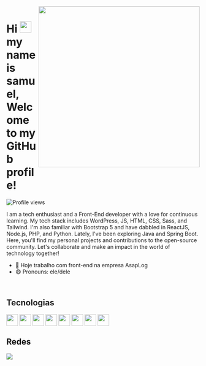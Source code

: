 <img align="right" height="420em" src="https://raw.githubusercontent.com/gist/SamuelFreitasSouza/4b386d3b489cd5d8eeaf79fe6b3604b5/raw/fab71b9b959772d82a1e3f637612e6cb567ab79d/githubcard.svg" />

<h1 align="left">Hi <img src="https://raw.githubusercontent.com/kaueMarques/kaueMarques/master/hi.gif" height="30px"> my name is samuel, Welcome to my GitHub profile!</h1>
<p align="left"> <img src="https://komarev.com/ghpvc/?username=SamuelFreitasSouza&color=yellow" alt="Profile views" /> </p>
 I am a tech enthusiast and a Front-End developer with a love for continuous learning. My tech stack includes WordPress, JS, HTML, CSS, Sass, and Tailwind. I'm also familiar with Bootstrap 5 and have dabbled in ReactJS, Node.js, PHP, and Python. Lately, I've been exploring Java and Spring Boot. Here, you'll find my personal projects and contributions to the open-source community. Let's collaborate and make an impact in the world of technology together!

 
- 🔭 Hoje trabalho com front-end na empresa AsapLog
- 😄 Pronouns: ele/dele



<div style="display: inline_block"><br>
  <h2>Tecnologias</h2>
  <img align="center" height="30" width="30" src="https://cdn.jsdelivr.net/gh/devicons/devicon/icons/html5/html5-original.svg" />
  <img align="center" height="30" width="30" src="https://cdn.jsdelivr.net/gh/devicons/devicon/icons/css3/css3-original.svg" />
  <img align="center" height="30" width="30" src="https://cdn.jsdelivr.net/gh/devicons/devicon/icons/sass/sass-original.svg" />
  <img align="center" height="30" width="30" src="https://cdn.jsdelivr.net/gh/devicons/devicon/icons/tailwindcss/tailwindcss-plain.svg" />
  <img align="center" height="30" width="30" src="https://cdn.jsdelivr.net/gh/devicons/devicon/icons/bootstrap/bootstrap-original.svg" /> 
  <img align="center" height="30" width="30" src="https://cdn.jsdelivr.net/gh/devicons/devicon/icons/figma/figma-original.svg" />
  <img align="center" height="30" width="30" src="https://cdn.jsdelivr.net/gh/devicons/devicon/icons/gimp/gimp-original.svg" />
  <img align="center" height="30" width="30" src="https://cdn.jsdelivr.net/gh/devicons/devicon/icons/wordpress/wordpress-original.svg" />
 
          
                                             
</div>
   
<div>
  <h2>Redes</h2>
  <a href="https://www.linkedin.com/in/samuel-freitas-944288180/"><img src="https://img.shields.io/badge/LinkedIn-0077B5?style=for-the-badge&logo=linkedin&logoColor=white"></a>
</div>

